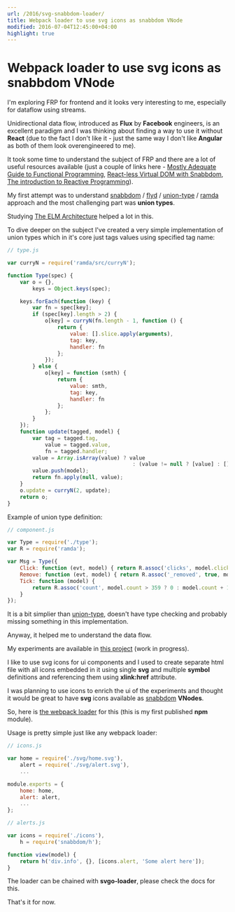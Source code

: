 ```yaml
---
url: /2016/svg-snabbdom-loader/
title: Webpack loader to use svg icons as snabbdom VNode
modified: 2016-07-04T12:45:00+04:00
highlight: true
---
```

# Webpack loader to use svg icons as snabbdom VNode


I'm exploring FRP for frontend and it looks very interesting to me, especially
for dataflow using streams.

Unidirectional data flow, introduced as **Flux** by **Facebook** engineers, is
an excellent paradigm and I was thinking about finding a way to use it without
**React** (due to the fact I don't like it - just the same way I don't like
**Angular** as both of them look overengineered to me).

It took some time to understand the subject of FRP and there are a lot of
useful resources available (just a couple of links here - [Mostly Adequate
Guide to Functional Programming][1], [React-less Virtual DOM with Snabbdom][2],
[The introduction to Reactive Programming][3]).

My first attempt was to understand [snabbdom][snabbdom] / [flyd][flyd] /
[union-type][union-type] / [ramda][ramda] approach and the most challenging
part was **union types**.

Studying [The ELM Architecture][4] helped a lot in this.

To dive deeper on the subject I've created a very simple implementation of
union types which in it's core just tags values using specified tag name:

```javascript
// type.js

var curryN = require('ramda/src/curryN');

function Type(spec) {
    var o = {},
        keys = Object.keys(spec);

    keys.forEach(function (key) {
        var fn = spec[key];
        if (spec[key].length > 2) {
            o[key] = curryN(fn.length - 1, function () {
                return {
                    value: [].slice.apply(arguments),
                    tag: key,
                    handler: fn
                };
            });
        } else {
            o[key] = function (smth) {
                return {
                    value: smth,
                    tag: key,
                    handler: fn
                };
            };
        }
    });
    function update(tagged, model) {
        var tag = tagged.tag,
            value = tagged.value,
            fn = tagged.handler;
        value = Array.isArray(value) ? value
                                        : (value != null ? [value] : []);
        value.push(model);
        return fn.apply(null, value);
    }
    o.update = curryN(2, update);
    return o;
}
```

Example of union type definition:

```javascript
// component.js

var Type = require('./type');
var R = require('ramda');

var Msg = Type({
    Click: function (evt, model) { return R.assoc('clicks', model.clicks + 1, model); },
    Remove: function (evt, model) { return R.assoc('_removed', true, model); },
    Tick: function (model) {
        return R.assoc('count', model.count > 359 ? 0 : model.count + 1, model);
    }
});
```

It is a bit simplier than [union-type][union-type], doesn't have type checking and
probably missing something in this implementation.

Anyway, it helped me to understand the data flow.

My experiments are available in [this project][vdom-experiment]
(work in progress).

I like to use svg icons for ui components and I used to create separate
html file with all icons embedded in it using single **svg** and multiple
**symbol** definitions and referencing them using **xlink:href** attribute.

I was planning to use icons to enrich the ui of the experiments and thought it
would be great to have **svg** icons available as [snabbdom][snabbdom] **VNodes**.

So, here is [the webpack loader][loader] for this (this is my first published
**npm** module).

Usage is pretty simple just like any webpack loader:

```javascript
// icons.js

var home = require('./svg/home.svg'),
    alert = require('./svg/alert.svg'),
    ...

module.exports = {
    home: home,
    alert: alert,
    ...
};
```

```javascript
// alerts.js

var icons = require('./icons'),
    h = require('snabbdom/h');

function view(model) {
    return h('div.info', {}, [icons.alert, 'Some alert here']);
}
```

The loader can be chained with **svgo-loader**, please check the docs for this.

That's it for now.



[1]: https://www.gitbook.com/book/drboolean/mostly-adequate-guide/details
[2]: https://medium.com/@yelouafi/react-less-virtual-dom-with-snabbdom-functions-everywhere-53b672cb2fe3#.fnuaga25e
[3]: https://gist.github.com/staltz/868e7e9bc2a7b8c1f754
[snabbdom]: https://github.com/paldepind/snabbdom
[flyd]: https://github.com/paldepind/flyd
[union-type]: https://github.com/paldepind/union-type
[ramda]: https://github.com/ramda/ramda
[4]: http://guide.elm-lang.org/architecture/index.html
[loader]: https://github.com/ysegorov/svg-snabbdom-loader
[vdom-experiment]: https://github.com/ysegorov/vdom-experiment
